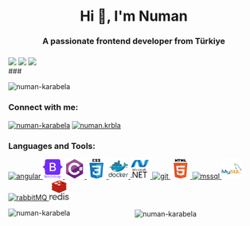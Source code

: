 <h1 align="center">Hi 👋, I'm Numan</h1>
<h3 align="center">A passionate frontend developer from Türkiye</h3>
 
###
 <div class="container"> 
        <img height="200" src="https://media.giphy.com/media/2IudUHdI075HL02Pkk/giphy.gif"/>
      <img height="200" src="https://media.giphy.com/media/11ZSwQNWba4YF2/giphy.gif"/> 
   <img height="200" src="https://media.giphy.com/media/v1.Y2lkPTc5MGI3NjExbzlldzNlM2M2NHY1dmVqdXd6enBpNXFmam15M211c3FtYTZ2ZTllZCZlcD12MV9naWZzX3NlYXJjaCZjdD1n/pqMSyHmekA1Qe7Utp7/giphy.gif"/> 
         
</div>
###
<p align="left"> <img src="https://komarev.com/ghpvc/?username=numan-karabela&label=Profile%20views&color=0e75b6&style=flat" alt="numan-karabela" /> </p>
 
<h3 align="left">Connect with me:</h3>
<p align="left">
<a href="https://linkedin.com/in/numan-karabela" target="blank"><img align="center" src="https://raw.githubusercontent.com/rahuldkjain/github-profile-readme-generator/master/src/images/icons/Social/linked-in-alt.svg" alt="numan-karabela" height="30" width="40" /></a>
<a href="https://instagram.com/numan.krbla" target="blank"><img align="center" src="https://raw.githubusercontent.com/rahuldkjain/github-profile-readme-generator/master/src/images/icons/Social/instagram.svg" alt="numan.krbla" height="30" width="40" /></a>
</p>

<h3 align="left">Languages and Tools:</h3><div align="center"> 
<p align="left"> <a href="https://angular.io" target="_blank" rel="noreferrer"> <img src="https://angular.io/assets/images/logos/angular/angular.svg" alt="angular" width="40" height="40"/> </a> <a href="https://getbootstrap.com" target="_blank" rel="noreferrer"> <img src="https://raw.githubusercontent.com/devicons/devicon/master/icons/bootstrap/bootstrap-plain-wordmark.svg" alt="bootstrap" width="40" height="40"/> </a> <a href="https://www.w3schools.com/cs/" target="_blank" rel="noreferrer"> <img src="https://raw.githubusercontent.com/devicons/devicon/master/icons/csharp/csharp-original.svg" alt="csharp" width="40" height="40"/> </a> <a href="https://www.w3schools.com/css/" target="_blank" rel="noreferrer"> <img src="https://raw.githubusercontent.com/devicons/devicon/master/icons/css3/css3-original-wordmark.svg" alt="css3" width="40" height="40"/> </a> <a href="https://www.docker.com/" target="_blank" rel="noreferrer"> <img src="https://raw.githubusercontent.com/devicons/devicon/master/icons/docker/docker-original-wordmark.svg" alt="docker" width="40" height="40"/> </a> <a href="https://dotnet.microsoft.com/" target="_blank" rel="noreferrer"> <img src="https://raw.githubusercontent.com/devicons/devicon/master/icons/dot-net/dot-net-original-wordmark.svg" alt="dotnet" width="40" height="40"/> </a> <a href="https://git-scm.com/" target="_blank" rel="noreferrer"> <img src="https://www.vectorlogo.zone/logos/git-scm/git-scm-icon.svg" alt="git" width="40" height="40"/> </a> <a href="https://www.w3.org/html/" target="_blank" rel="noreferrer"> <img src="https://raw.githubusercontent.com/devicons/devicon/master/icons/html5/html5-original-wordmark.svg" alt="html5" width="40" height="40"/> </a> <a href="https://www.microsoft.com/en-us/sql-server" target="_blank" rel="noreferrer"> <img src="https://www.svgrepo.com/show/303229/microsoft-sql-server-logo.svg" alt="mssql" width="40" height="40"/> </a> <a href="https://www.mysql.com/" target="_blank" rel="noreferrer"> <img src="https://raw.githubusercontent.com/devicons/devicon/master/icons/mysql/mysql-original-wordmark.svg" alt="mysql" width="40" height="40"/> </a> <a href="https://www.rabbitmq.com" target="_blank" rel="noreferrer"> <img src="https://www.vectorlogo.zone/logos/rabbitmq/rabbitmq-icon.svg" alt="rabbitMQ" width="40" height="40"/> </a> <a href="https://redis.io" target="_blank" rel="noreferrer"> <img src="https://raw.githubusercontent.com/devicons/devicon/master/icons/redis/redis-original-wordmark.svg" alt="redis" width="40" height="40"/> </a> </p>

<p><img align="left" src="https://github-readme-stats.vercel.app/api/top-langs?username=numan-karabela&show_icons=true&locale=en&layout=compact" alt="numan-karabela" /></p>

<p>&nbsp;<img align="center" src="https://github-readme-stats.vercel.app/api?username=numan-karabela&show_icons=true&locale=en" alt="numan-karabela" /></p>
 
